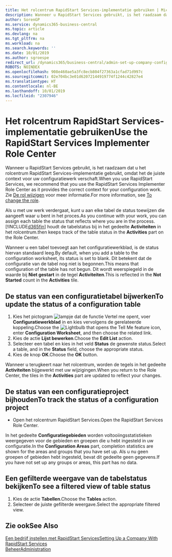 ```yaml
---
title: Het rolcentrum RapidStart Services-implementatie gebruiken | Microsoft Docs
description: Wanneer u RapidStart Services gebruikt, is het raadzaam dat u uw werk bijhoudt en het rolcentrum RapidStart Services-implementatie gebruikt, omdat het de juiste context voor uw configuratiewerk verschaft.
author: SorenGP
ms.service: dynamics365-business-central
ms.topic: article
ms.devlang: na
ms.tgt_pltfrm: na
ms.workload: na
ms.search.keywords: ''
ms.date: 10/01/2019
ms.author: sgroespe
redirect_url: /dynamics365/business-central/admin-set-up-company-configuration
ROBOTS: NOINDEX
ms.openlocfilehash: 908e460ae5a3fc8ecb804f27363a1cfad71d997c
ms.sourcegitcommit: 02e704bc3e01d62072144919774f1244c42827e4
ms.translationtype: HT
ms.contentlocale: nl-BE
ms.lasthandoff: 10/01/2019
ms.locfileid: "2307946"
---
```

# <a name="use-the-rapidstart-services-implementer-role-center"></a><span data-ttu-id="a5252-103">Het rolcentrum RapidStart Services-implementatie gebruiken</span><span class="sxs-lookup"><span data-stu-id="a5252-103">Use the RapidStart Services Implementer Role Center</span></span>
<span data-ttu-id="a5252-104">Wanneer u RapidStart Services gebruikt, is het raadzaam dat u het rolcentrum RapidStart Services-implementatie gebruikt, omdat het de juiste context voor uw configuratiewerk verschaft.</span><span class="sxs-lookup"><span data-stu-id="a5252-104">When you use RapidStart Services, we recommend that you use the RapidStart Services Implementer Role Center as it provides the correct context for your configuration work.</span></span> <span data-ttu-id="a5252-105">Zie [De rol wijzigen](ui-change-basic-settings.md#to-change-the-role) voor meer informatie.</span><span class="sxs-lookup"><span data-stu-id="a5252-105">For more information, see [To change the role](ui-change-basic-settings.md#to-change-the-role).</span></span>

<span data-ttu-id="a5252-106">Als u met uw werk verdergaat, kunt u aan elke tabel de status toewijzen die aangeeft waar u bent in het proces.</span><span class="sxs-lookup"><span data-stu-id="a5252-106">As you continue with your work, you can assign each table the status that reflects where you are in the process.</span></span> [!INCLUDE[d365fin](includes/d365fin_md.md)] <span data-ttu-id="a5252-107">houdt de tabelstatus bij in het gedeelte **Activiteiten** in het rolcentrum.</span><span class="sxs-lookup"><span data-stu-id="a5252-107">then keeps track of the table status in the **Activities** part on the Role Center.</span></span>  

<span data-ttu-id="a5252-108">Wanneer u een tabel toevoegt aan het configuratiewerkblad, is de status hiervan standaard leeg.</span><span class="sxs-lookup"><span data-stu-id="a5252-108">By default, when you add a table to the configuration worksheet, its status is set to blank.</span></span> <span data-ttu-id="a5252-109">Dit betekent dat de configuratie van de tabel nog niet is begonnen.</span><span class="sxs-lookup"><span data-stu-id="a5252-109">This means that configuration of the table has not begun.</span></span> <span data-ttu-id="a5252-110">Dit wordt weerspiegeld in de waarde bij **Niet gestart** in de tegel **Activiteiten**.</span><span class="sxs-lookup"><span data-stu-id="a5252-110">This is reflected in the **Not Started** count in the **Activities** tile.</span></span>  

## <a name="to-update-the-status-of-a-configuration-table"></a><span data-ttu-id="a5252-111">De status van een configuratietabel bijwerken</span><span class="sxs-lookup"><span data-stu-id="a5252-111">To update the status of a configuration table</span></span>  
1.  <span data-ttu-id="a5252-112">Kies het pictogram ![lampje dat de functie Vertel me opent](media/ui-search/search_small.png "Vertel me wat u wilt doen"), voer **Configuratiewerkblad** in en kies vervolgens de gerelateerde koppeling.</span><span class="sxs-lookup"><span data-stu-id="a5252-112">Choose the ![Lightbulb that opens the Tell Me feature](media/ui-search/search_small.png "Tell me what you want to do") icon, enter **Configuration Worksheet**, and then choose the related link.</span></span>  
2.  <span data-ttu-id="a5252-113">Kies de actie **Lijst bewerken**.</span><span class="sxs-lookup"><span data-stu-id="a5252-113">Choose the **Edit List** action.</span></span>  
3.  <span data-ttu-id="a5252-114">Selecteer een tabel en kies in het veld **Status** de gewenste status.</span><span class="sxs-lookup"><span data-stu-id="a5252-114">Select a table, and in the **Status** field, choose the appropriate status.</span></span>  
4.  <span data-ttu-id="a5252-115">Kies de knop **OK**.</span><span class="sxs-lookup"><span data-stu-id="a5252-115">Choose the **OK** button.</span></span>  

<span data-ttu-id="a5252-116">Wanneer u terugkeert naar het rolcentrum, worden de tegels in het gedeelte **Activiteiten** bijgewerkt met uw wijzigingen.</span><span class="sxs-lookup"><span data-stu-id="a5252-116">When you return to the Role Center, the tiles in the **Activities** part are updated to reflect your changes.</span></span>  

## <a name="to-track-the-status-of-a-configuration-project"></a><span data-ttu-id="a5252-117">De status van een configuratieproject bijhouden</span><span class="sxs-lookup"><span data-stu-id="a5252-117">To track the status of a configuration project</span></span>  
- <span data-ttu-id="a5252-118">Open het rolcentrum RapidStart Services.</span><span class="sxs-lookup"><span data-stu-id="a5252-118">Open the RapidStart Services Role Center.</span></span>  

<span data-ttu-id="a5252-119">In het gedeelte **Configuratiegebieden** worden voltooiingsstatistieken weergegeven voor de gebieden en groepen die u hebt ingesteld in uw configuratie.</span><span class="sxs-lookup"><span data-stu-id="a5252-119">In the **Configuration Areas** part, completion statistics are shown for the areas and groups that you have set up.</span></span> <span data-ttu-id="a5252-120">Als u nu geen groepen of gebieden hebt ingesteld, bevat dit gedeelte geen gegevens.</span><span class="sxs-lookup"><span data-stu-id="a5252-120">If you have not set up any groups or areas, this part has no data.</span></span>  

## <a name="to-see-a-filtered-view-of-table-status"></a><span data-ttu-id="a5252-121">Een gefilterde weergave van de tabelstatus bekijken</span><span class="sxs-lookup"><span data-stu-id="a5252-121">To see a filtered view of table status</span></span>  
1. <span data-ttu-id="a5252-122">Kies de actie **Tabellen**.</span><span class="sxs-lookup"><span data-stu-id="a5252-122">Choose the **Tables** action.</span></span>  
2. <span data-ttu-id="a5252-123">Selecteer de juiste gefilterde weergave.</span><span class="sxs-lookup"><span data-stu-id="a5252-123">Select the appropriate filtered view.</span></span>  

## <a name="see-also"></a><span data-ttu-id="a5252-124">Zie ook</span><span class="sxs-lookup"><span data-stu-id="a5252-124">See Also</span></span>  
[<span data-ttu-id="a5252-125">Een bedrijf instellen met RapidStart Services</span><span class="sxs-lookup"><span data-stu-id="a5252-125">Setting Up a Company With RapidStart Services</span></span>](admin-set-up-a-company-with-rapidstart.md)  
[<span data-ttu-id="a5252-126">Beheer</span><span class="sxs-lookup"><span data-stu-id="a5252-126">Administration</span></span>](admin-setup-and-administration.md)
